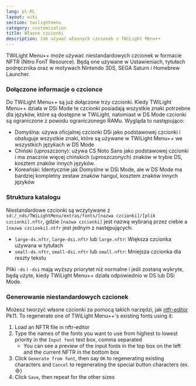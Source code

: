 ```yaml
---
lang: pl-PL
layout: wiki
section: twilightmenu
category: customization
title: Własne czcionki
description: Jak używać własnych czcionek z TWiLight Menu++
---
```


TWiLight Menu++ może używać niestandardowych czcionek w formacie NFTR (Nitro FonT Resource). Będą one używane w Ustawieniach, tytułach podręcznika oraz w motywach Nintendo 3DS, SEGA Saturn i Homebrew Launcher.

### Dołączone informacje o czcionce
Do TWiLight Menu++ są już dołączone trzy czcionki. Kiedy TWiLight Menu++ działa w DSi Mode te czcionki posiadają wszystkie znaki potrzebne dla języków, które są dostępne w TWiLight, natomiast w DS Mode czcionki są ograniczone z powodu ograniczonego RAMu. Wygląda to następująco:
- Domyślna: używa oficjalnej czcionki DSi jako podstawowej czcionki i obsługuje wszystkie znaki, które są używane w TWiLight Menu++ we wszystkich językach w DS Mode
- Chiński (uproszczony): używa CS Noto Sans jako podstawowej czcionki i ma znacznie więcej chińskich (uproszczonych) znaków w trybie DS, kosztem znaków innych języków.
- Koreański: Identycznie jak Domyślne w DSi Mode, ale w DS Mode ma bardziej kompletny zestaw znaków hangul, kosztem znaków innych języków

### Struktura katalogu
Niestandardowe czcionki są wczytywane z `sd:/_nds/TWiLightMenu/extras/fonts/[nazwa czcionki]/[plik czcionki].nftr`, gdzie `[nazwa czcionki]` jest nazwą wybraną przez ciebie a `[nazwa czcionki].ntfr` jest jednym z następujących:
- `large-ds.nftr`, `large-dsi.nftr` lub `large.nftr`: Większa czcionka używana w tytułach
- `small-ds.nftr`, `small-dsi.nftr` lub `small.nftr`: Mniejsza czcionka dla reszty tekstu

Pliki `-ds` i `-dsi` mają wyższy priorytet niż normalne i jeśli zostaną wykryte, będą użyte, kiedy TWiLight Menu++ działa odpowiednio w DS lub DSi Mode.

### Generowanie niestandardowych czcionek
Możesz tworzyć własne czcionki za pomocą takich narzędzi, jak [ntfr-editor](https://pk11.us/nftr-editor/) Pk11. To regenerate one of TWiLight Menu++'s existing fonts using it:
1. Load an NFTR file in nftr-editor
1. Type the names of the fonts you want to use from highest to lowest priority in the `Input font` text box, comma separated
   - You can see a preview of the input fonts in the top box on the left and the current NFTR in the bottom box
1. Click `Generate from font`, then say `OK` to regenerating existing characters and `Cancel` to regenerating the special button characters (ex. &#xE000;)
1. Click `Save`, then repeat for the other sizes

